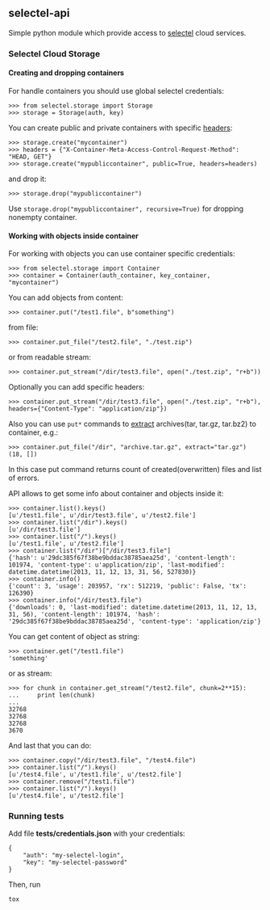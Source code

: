 ## selectel-api ##

Simple python module which provide access to [selectel](http://selectel.com) cloud services.

### Selectel Cloud Storage ###

#### Creating and dropping containers ####

For handle containers you should use global selectel credentials:

	>>> from selectel.storage import Storage
	>>> storage = Storage(auth, key)

You can create public and private containers with specific [headers](https://support.selectel.ru/storage/api_info/#cors):

	>>> storage.create("mycontainer")
	>>> headers = {"X-Container-Meta-Access-Control-Request-Method": "HEAD, GET"}
	>>> storage.create("mypubliccontainer", public=True, headers=headers)

and drop it:

	>>> storage.drop("mypubliccontainer")

Use `storage.drop("mypubliccontainer", recursive=True)` for dropping nonempty container.

#### Working with objects inside container ####

For working with objects you can use container specific credentials:

	>>> from selectel.storage import Container
	>>> container = Container(auth_container, key_container, "mycontainer")

You can add objects from content:

	>>> container.put("/test1.file", b"something")

from file:

	>>> container.put_file("/test2.file", "./test.zip")

or from readable stream:

	>>> container.put_stream("/dir/test3.file", open("./test.zip", "r+b"))

Optionally you can add specific headers:

	>>> container.put_stream("/dir/test3.file", open("./test.zip", "r+b"), headers={"Content-Type": "application/zip"})
	
Also you can use `put*` commands to [extract](https://support.selectel.ru/storage/api_info/#id15) archives(tar, tar.gz, tar.bz2) to container, e.g.:

    >>> container.put_file("/dir", "archive.tar.gz", extract="tar.gz")
    (18, [])

In this case put command returns count of created(overwritten) files and list of errors. 

API allows to get some info about container and objects inside it:

	>>> container.list().keys()
	[u'/test1.file', u'/dir/test3.file', u'/test2.file']
	>>> container.list("/dir").keys()
	[u'/dir/test3.file']
	>>> container.list("/").keys()
	[u'/test1.file', u'/test2.file']
	>>> container.list("/dir")["/dir/test3.file"]
	{'hash': u'29dc385f67f38be9bddac38785aea25d', 'content-length': 101974, 'content-type': u'application/zip', 'last-modified': datetime.datetime(2013, 11, 12, 13, 31, 56, 527830)}
	>>> container.info()
	{'count': 3, 'usage': 203957, 'rx': 512219, 'public': False, 'tx': 126390}
	>>> container.info("/dir/test3.file")
	{'downloads': 0, 'last-modified': datetime.datetime(2013, 11, 12, 13, 31, 56), 'content-length': 101974, 'hash': '29dc385f67f38be9bddac38785aea25d', 'content-type': 'application/zip'}

You can get content of object as string:

	>>> container.get("/test1.file")
	'something'

or as stream:

	>>> for chunk in container.get_stream("/test2.file", chunk=2**15):
	...     print len(chunk)
	...
	32768
	32768
	32768
	3670

And last that you can do:

	>>> container.copy("/dir/test3.file", "/test4.file")
	>>> container.list("/").keys()
	[u'/test4.file', u'/test1.file', u'/test2.file']
	>>> container.remove("/test1.file")
	>>> container.list("/").keys()
	[u'/test4.file', u'/test2.file']

### Running tests ###

Add file **tests/credentials.json**  with your credentials:

	{
		"auth": "my-selectel-login",
		"key": "my-selectel-password"
	}

Then, run

	tox

